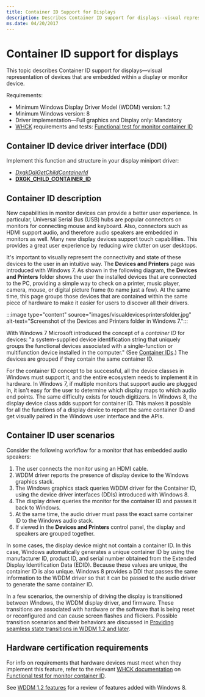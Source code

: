 ```yaml
---
title: Container ID Support for Displays
description: Describes Container ID support for displays--visual representation of devices that are embedded within a display or monitor device.
ms.date: 04/20/2017
---
```


# Container ID support for displays

This topic describes Container ID support for displays—visual representation of devices that are embedded within a display or monitor device.

Requirements:

* Minimum Windows Display Driver Model (WDDM) version: 1.2
* Minimum Windows version: 8
* Driver implementation—Full graphics and Display only: Mandatory
* [WHCK](/windows-hardware/test/hlk/windows-hardware-lab-kit) requirements and tests: [Functional test for monitor container ID](/windows-hardware/test/hlk/testref/2f657caa-368c-4531-8cec-8faf475125f4)

## Container ID device driver interface (DDI)

Implement this function and structure in your display miniport driver:

* [*DxgkDdiGetChildContainerId*](/windows-hardware/drivers/ddi/dispmprt/nc-dispmprt-dxgkddi_get_child_container_id)
* [**DXGK_CHILD_CONTAINER_ID**](/windows-hardware/drivers/ddi/dispmprt/ns-dispmprt-_dxgk_child_container_id)

## Container ID description

New capabilities in monitor devices can provide a better user experience. In particular, Universal Serial Bus (USB) hubs are popular connectors on monitors for connecting mouse and keyboard. Also, connectors such as HDMI support audio, and therefore audio speakers are embedded in monitors as well. Many new display devices support touch capabilities. This provides a great user experience by reducing wire clutter on user desktops.

It's important to visually represent the connectivity and state of these devices to the user in an intuitive way. The **Devices and Printers** page was introduced with Windows 7. As shown in the following diagram, the **Devices and Printers** folder shows the user the installed devices that are connected to the PC, providing a simple way to check on a printer, music player, camera, mouse, or digital picture frame (to name just a few). At the same time, this page groups those devices that are contained within the same piece of hardware to make it easier for users to discover all their drivers.

:::image type="content" source="images/visualdevicesprintersfolder.jpg" alt-text="Screenshot of the Devices and Printers folder in Windows 7.":::

With Windows 7 Microsoft introduced the concept of a *container ID* for devices: "a system-supplied device identification string that uniquely groups the functional devices associated with a single-function or multifunction device installed in the computer." (See [Container IDs](../install/container-ids.md).) The devices are grouped if they contain the same container ID.

For the container ID concept to be successful, all the device classes in Windows must support it, and the entire ecosystem needs to implement it in hardware. In Windows 7, if multiple monitors that support audio are plugged in, it isn't easy for the user to determine which display maps to which audio end points. The same difficulty exists for touch digitizers. In Windows 8, the display device class adds support for container ID. This makes it possible for all the functions of a display device to report the same container ID and get visually paired in the Windows user interface and the APIs.

## Container ID user scenarios

Consider the following workflow for a monitor that has embedded audio speakers:

1. The user connects the monitor using an HDMI cable.
2. WDDM driver reports the presence of display device to the Windows graphics stack.
3. The Windows graphics stack queries WDDM driver for the Container ID, using the device driver interfaces (DDIs) introduced with Windows 8.
4. The display driver queries the monitor for the container ID and passes it back to Windows.
5. At the same time, the audio driver must pass the exact same container ID to the Windows audio stack.
6. If viewed in the **Devices and Printers** control panel, the display and speakers are grouped together.

In some cases, the display device might not contain a container ID. In this case, Windows automatically generates a unique container ID by using the manufacturer ID, product ID, and serial number obtained from the Extended Display Identification Data (EDID). Because these values are unique, the container ID is also unique. Windows 8 provides a DDI that passes the same information to the WDDM driver so that it can be passed to the audio driver to generate the same container ID.

In a few scenarios, the ownership of driving the display is transitioned between Windows, the WDDM display driver, and firmware. These transitions are associated with hardware or the software that is being reset or reconfigured and can cause screen flashes and flickers. Possible transition scenarios and their behaviors are discussed in [Providing seamless state transitions in WDDM 1.2 and later](seamless-state-transitions-in-wddm-1-2-and-later.md).

## Hardware certification requirements

For info on requirements that hardware devices must meet when they implement this feature, refer to the relevant [WHCK documentation](/windows-hardware/test/hlk/windows-hardware-lab-kit) on  [Functional test for monitor container ID](/windows-hardware/test/hlk/testref/2f657caa-368c-4531-8cec-8faf475125f4).

See [WDDM 1.2 features](wddm-v1-2-features.md) for a review of features added with Windows 8.
